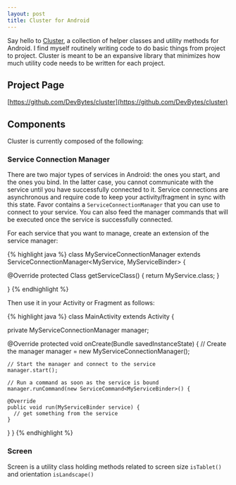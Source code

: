 ```yaml
---
layout: post
title: Cluster for Android
---
```


Say hello to [Cluster](https://github.com/DevBytes/cluster), a collection of helper classes and utility methods for Android. I find myself routinely writing code to do basic things from project to project. Cluster is meant to be an expansive library that minimizes how much utility code needs to be written for each project.

## Project Page

[https://github.com/DevBytes/cluster](https://github.com/DevBytes/cluster)

## Components

Cluster is currently composed of the following:

### Service Connection Manager
There are two major types of services in Android: the ones you start, and the ones you bind. In the latter case, you cannot communicate with the service until you have successfully connected to it. Service connections are asynchronous and require code to keep your activity/fragment in sync with this state. Favor contains a `ServiceConnectionManager` that you can use to connect to your service. You can also feed the manager commands that will be executed once the service is successfully connected.

For each service that you want to manage, create an extension of the service manager:

{% highlight java %}
class MyServiceConnectionManager extends ServiceConnectionManager<MyService, MyServiceBinder> {

  @Override
  protected Class<MyService> getServiceClass() {
    return MyService.class;
  }

}
{% endhighlight %}

Then use it in your Activity or Fragment as follows:

{% highlight java %}
class MainActivity extends Activity {

  private MyServiceConnectionManager manager;

  @Override
  protected void onCreate(Bundle savedInstanceState) {
    // Create the manager
    manager = new MyServiceConnectionManager();

    // Start the manager and connect to the service
    manager.start();

    // Run a command as soon as the service is bound
    manager.runCommand(new ServiceCommand<MyServiceBinder>() {

    @Override
    public void run(MyServiceBinder service) {
      // get something from the service
    }

  }
}
{% endhighlight %}

### Screen
Screen is a utility class holding methods related to screen size `isTablet()` and orientation `isLandscape()`
